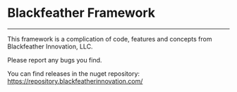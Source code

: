 # Blackfeather Framework
------------

This framework is a complication of code, features and concepts from Blackfeather Innovation, LLC.

Please report any bugs you find.

You can find releases in the nuget repository:
https://repository.blackfeatherinnovation.com/
